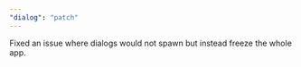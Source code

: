 ```yaml
---
"dialog": "patch"
---
```


Fixed an issue where dialogs would not spawn but instead freeze the whole app.
